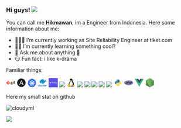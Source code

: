 ### Hi guys! <img src="https://media.giphy.com/media/hvRJCLFzcasrR4ia7z/giphy.gif" width="25px">

You can call me **Hikmawan**, im a Engineer from Indonesia.
Here some information about me:

- 🧑🏻‍💻 I’m currently working as Site Reliability Engineer at tiket.com
- 🕵️‍♂️ I’m currently learning something cool?
- 💬 Ask me about anything 👀
- 😏 Fun fact: i like k-drama

Familiar things:

<code><img height="25" src="https://raw.githubusercontent.com/github/explore/80688e429a7d4ef2fca1e82350fe8e3517d3494d/topics/git/git.png"></code> <code><img height="25" src="https://raw.githubusercontent.com/github/explore/80688e429a7d4ef2fca1e82350fe8e3517d3494d/topics/ansible/ansible.png"></code> <code><img height="25" src="https://raw.githubusercontent.com/github/explore/80688e429a7d4ef2fca1e82350fe8e3517d3494d/topics/kubernetes/kubernetes.png"></code> <code><img height="25" src="https://raw.githubusercontent.com/github/explore/80688e429a7d4ef2fca1e82350fe8e3517d3494d/topics/docker/docker.png"></code> <code><img height="25" src="https://raw.githubusercontent.com/github/explore/80688e429a7d4ef2fca1e82350fe8e3517d3494d/topics/terraform/terraform.png"></code> <code><img height="25" src="https://avatars0.githubusercontent.com/u/107424?s=200&v=4"></code> <code><img height="25" src="https://raw.githubusercontent.com/github/explore/80688e429a7d4ef2fca1e82350fe8e3517d3494d/topics/linux/linux.png"></code> <code><img height="25" src="https://camo.githubusercontent.com/0aa0d4a44b1f2d5f9e43fdc1c8d131311d05300a2a668e30df5704cce00ca05d/68747470733a2f2f63646e2e776f726c64766563746f726c6f676f2e636f6d2f6c6f676f732f70726f6d6574686575732e737667"></code> <code><img height="25" src="https://avatars3.githubusercontent.com/u/49725059?s=200&v=4"></code> <code><img height="25" src="https://avatars0.githubusercontent.com/u/6764390?s=200&v=4"></code> <code><img height="25" src="https://avatars0.githubusercontent.com/u/2810941?s=200&v=4"></code> <code><img height="25" src="https://avatars1.githubusercontent.com/u/1683025?s=200&v=4"></code> <code><img height="25" src="https://raw.githubusercontent.com/github/explore/80688e429a7d4ef2fca1e82350fe8e3517d3494d/topics/python/python.png"></code> <code><img height="25" src="https://raw.githubusercontent.com/github/explore/80688e429a7d4ef2fca1e82350fe8e3517d3494d/topics/php/php.png"></code> <code><img height="25" src="https://raw.githubusercontent.com/github/explore/80688e429a7d4ef2fca1e82350fe8e3517d3494d/topics/vue/vue.png"></code> <code><img height="25" src="https://raw.githubusercontent.com/github/explore/80688e429a7d4ef2fca1e82350fe8e3517d3494d/topics/nodejs/nodejs.png"></code>

Here my small stat on github

<img src="https://github-readme-stats.vercel.app/api?username=cphikmawan&show_icons=true" alt="cloudyml" />

![](https://visitor-badge.glitch.me/badge?page_id=cphikmawan.cphikmawan)
